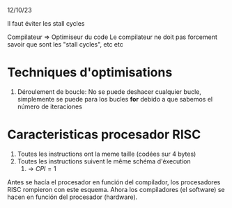 12/10/23

Il faut éviter les stall cycles

Compilateur => Optimiseur du code
Le compilateur ne doit pas forcement savoir que sont les "stall cycles", etc etc

# Techniques d'optimisations

1. Déroulement de boucle: No se puede deshacer cualquier bucle, simplemente se puede para los bucles **for** debido a que sabemos el número de iteraciones

# Caracteristicas procesador RISC

1. Toutes les instructions ont la meme taille (codées sur 4 bytes)
2. Toutes les instructions suivent le même schéma d'éxecution
	1. -> ${CPI} = 1$

Antes se hacía el procesador en función del compilador, los procesadores RISC rompieron con este esquema.
Ahora los compiladores (el software) se hacen en función del procesador (hardware).
